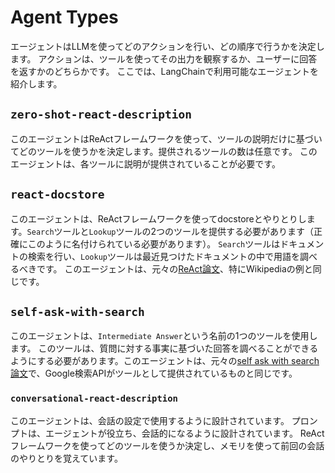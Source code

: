 # Agent Types

エージェントはLLMを使ってどのアクションを行い、どの順序で行うかを決定します。
アクションは、ツールを使ってその出力を観察するか、ユーザーに回答を返すかのどちらかです。
ここでは、LangChainで利用可能なエージェントを紹介します。

## `zero-shot-react-description`

このエージェントはReActフレームワークを使って、ツールの説明だけに基づいてどのツールを使うかを決定します。提供されるツールの数は任意です。
このエージェントは、各ツールに説明が提供されていることが必要です。

## `react-docstore`

このエージェントは、ReActフレームワークを使ってdocstoreとやりとりします。`Search`ツールと`Lookup`ツールの2つのツールを提供する必要があります（正確にこのように名付けられている必要があります）。
`Search`ツールはドキュメントの検索を行い、`Lookup`ツールは最近見つけたドキュメントの中で用語を調べるべきです。
このエージェントは、元々の[ReAct論文](https://arxiv.org/pdf/2210.03629.pdf)、特にWikipediaの例と同じです。

## `self-ask-with-search`

このエージェントは、`Intermediate Answer`という名前の1つのツールを使用します。
このツールは、質問に対する事実に基づいた回答を調べることができるようにする必要があります。このエージェントは、元々の[self ask with search論文](https://ofir.io/self-ask.pdf)で、Google検索APIがツールとして提供されているものと同じです。

### `conversational-react-description`

このエージェントは、会話の設定で使用するように設計されています。
プロンプトは、エージェントが役立ち、会話的になるように設計されています。
ReActフレームワークを使ってどのツールを使うか決定し、メモリを使って前回の会話のやりとりを覚えています。
